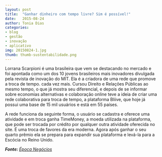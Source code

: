 ```yaml
---
layout: post
title:  "Ganhar dinheiro com tempo livre? Sim é possível!"
date:   2015-08-24
author: Tonia Dias
categories: 
- blog
- gestão
- inovação
- aplicativo
img: 20150824-1.jpg
thumb: thumb-sustentabilidade.png
---
```


Lorrana Scarpioni é uma brasileira que vem se destacando no mercado e foi apontada como um dos 10 jovens brasileiros mais inovadores divulgada pela revista de inovação do MIT. Ela é a criadora de uma rede que promove a troca de tempo. cada vez mais. <!--more-->
Cursou Direito e Relações Públicas ao mesmo tempo, o que já mostra seu diferencial, e depois de se informar sobre economias alternativas e colaboração online teve a ideia de criar uma rede colaborativa para troca de tempo, a plataforma Bliive, que hoje já possui uma base de 15 mil usuários e está em 55 países.

A rede funciona da seguinte forma, o usuário se cadastra e oferece uma atividade e em troca ganha TimeMoney, a moeda utilizada na plataforma, que pode ser trocada por crédito por qualquer outra atividade oferecida no site. É uma troca de favores da era moderna. Agora após ganhar o seu quarto prêmio ela se prepara para expandir sua plataforma e levá-la para a Escócia no Reino Unido.

<i><b>Fonte: </b><a href="http://epocanegocios.globo.com/Inspiracao/Carreira/noticia/2014/05/lorrana-scarpioni-brasileira-que-ganha-dinheiro-com-tempo-livre.html?trk=pulse-det-art_view_ext/">Época Negócios</a></i>